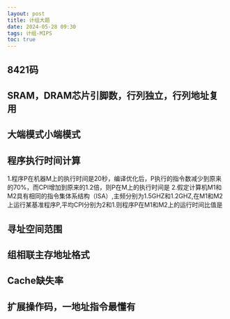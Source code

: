 ```yaml
---
layout: post
title: 计组大题
date: 2024-05-28 09:30
tags: 计组-MIPS
toc: true
---
```

## 8421码
## SRAM，DRAM芯片引脚数，行列独立，行列地址复用
## 大端模式小端模式
## 程序执行时间计算
1.程序P在机器M上的执行时间是20秒，编译优化后，P执行的指令数减少到原来的70%，而CPI增加到原来的1.2倍，则P在M上的执行时间是
2.假定计算机M1和M2具有相同的指令集体系结构（ISA）,主频分别为1.5GHZ和1.2GHZ,在M1和M2上运行某基准程序P,平均CPI分别为2和1.则程序P在M1和M2上的运行时间比值是
## 寻址空间范围
## 组相联主存地址格式
## Cache缺失率
## 扩展操作码，一地址指令最懂有
